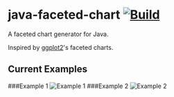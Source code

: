 # java-faceted-chart [![Build](https://travis-ci.org/TickleThePanda/java-faceted-chart.svg?branch=master)](https://travis-ci.org/TickleThePanda/java-faceted-chart)
A faceted chart generator for Java.

Inspired by [ggplot2](http://ggplot2.org/)'s faceted charts.

## Current Examples

###Example 1
![Example 1](http://ticklethepanda.github.io/java-faceted-chart/images/image-uk.co.ticklethepanda.charting.faceted.VisualDateTest.png)
###Example 2
![Example 2](http://ticklethepanda.github.io/java-faceted-chart/images/image-uk.co.ticklethepanda.charting.faceted.VisualNumberTest.png)
